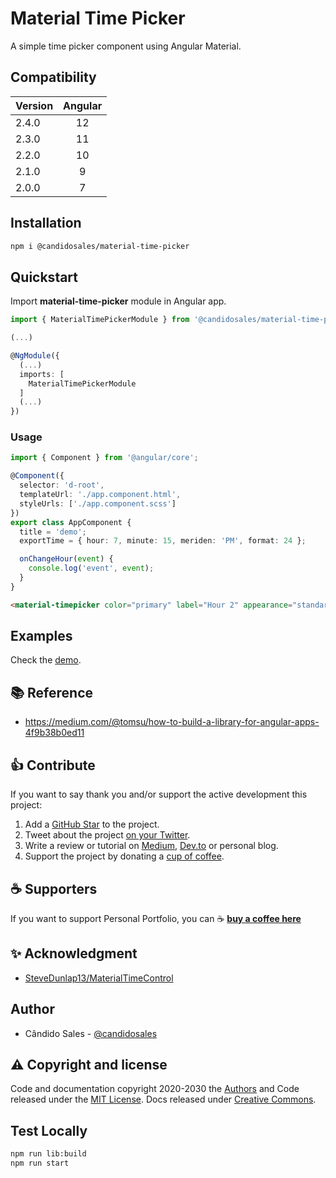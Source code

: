 # Material Time Picker

A simple time picker component using Angular Material.

## Compatibility

| Version       | Angular       |
| ------------- |:-------------:|
| 2.4.0         | 12            | 
| 2.3.0         | 11            | 
| 2.2.0         | 10            | 
| 2.1.0         | 9             | 
| 2.0.0         | 7             | 

## Installation

```bash
npm i @candidosales/material-time-picker
```

## Quickstart

Import **material-time-picker** module in Angular app.

```typescript
import { MaterialTimePickerModule } from '@candidosales/material-time-picker';

(...)

@NgModule({
  (...)
  imports: [
    MaterialTimePickerModule
  ]
  (...)
})
```

### Usage

```typescript
import { Component } from '@angular/core';

@Component({
  selector: 'd-root',
  templateUrl: './app.component.html',
  styleUrls: ['./app.component.scss']
})
export class AppComponent {
  title = 'demo';
  exportTime = { hour: 7, minute: 15, meriden: 'PM', format: 24 };

  onChangeHour(event) {
    console.log('event', event);
  }
}
```

```html
<material-timepicker color="primary" label="Hour 2" appearance="standard" [userTime]="exportTime" (change)="onChangeHour($event)" revertLabel="Remove" submitLabel="Ok" [disabled]="disabled" [readonly]="readonly"></material-timepicker>
```

## Examples

Check the [demo](https://stackblitz.com/edit/material-time-picker).

## 📚  Reference

- https://medium.com/@tomsu/how-to-build-a-library-for-angular-apps-4f9b38b0ed11

## 👍 Contribute

If you want to say thank you and/or support the active development this project:

1. Add a [GitHub Star](https://github.com/candidosales/material-time-picker/stargazers) to the project.
2. Tweet about the project [on your Twitter](https://twitter.com/intent/tweet?url=https%3A%2F%2Fgithub.com%2Fcandidosales%2Fmaterial-time-picker&text=Dependencies%20report%20aims%20to%20help%20analyze%20the%20consistency%20of%20the%20dependencies%20in%20your%20company%27s%20frontend%20projects).
3. Write a review or tutorial on [Medium](https://medium.com/), [Dev.to](https://dev.to/) or personal blog.
4. Support the project by donating a [cup of coffee](https://buymeacoff.ee/candidosales).

## ☕ Supporters

If you want to support Personal Portfolio, you can ☕ [**buy a coffee here**](https://buymeacoff.ee/candidosales)

## ✨ Acknowledgment

* <a href="https://github.com/SteveDunlap13/MaterialTimeControl">SteveDunlap13/MaterialTimeControl</a>

## Author

- Cândido Sales - [@candidosales](https://twitter.com/candidosales)

## ⚠️ Copyright and license

Code and documentation copyright 2020-2030 the [Authors](https://github.com/candidosales/material-time-picker/graphs/contributors) and Code released under the [MIT License](https://github.com/candidosales/material-time-picker/blob/master/LICENSE). Docs released under [Creative Commons](https://creativecommons.org/licenses/by/3.0/).


## Test Locally

```bash
npm run lib:build
npm run start
```
